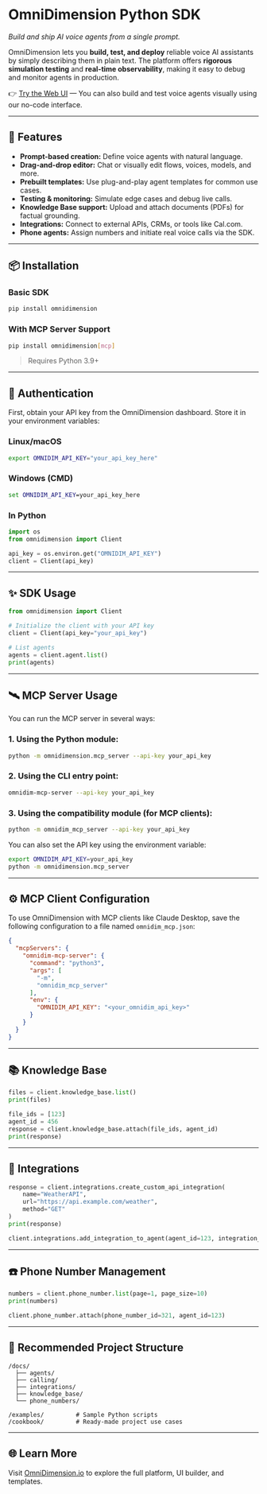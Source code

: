 
# OmniDimension Python SDK

*Build and ship AI voice agents from a single prompt.*

OmniDimension lets you **build, test, and deploy** reliable voice AI assistants by simply describing them in plain text. The platform offers **rigorous simulation testing** and **real-time observability**, making it easy to debug and monitor agents in production.

👉 [Try the Web UI](https://www.omnidim.io/) — You can also build and test voice agents visually using our no-code interface.

---

## 🚀 Features

- **Prompt-based creation:** Define voice agents with natural language.
- **Drag-and-drop editor:** Chat or visually edit flows, voices, models, and more.
- **Prebuilt templates:** Use plug-and-play agent templates for common use cases.
- **Testing & monitoring:** Simulate edge cases and debug live calls.
- **Knowledge Base support:** Upload and attach documents (PDFs) for factual grounding.
- **Integrations:** Connect to external APIs, CRMs, or tools like Cal.com.
- **Phone agents:** Assign numbers and initiate real voice calls via the SDK.

---

## 📦 Installation

### Basic SDK

```bash
pip install omnidimension
````

### With MCP Server Support

```bash
pip install omnidimension[mcp]
```

> Requires Python 3.9+

---

## 🔐 Authentication

First, obtain your API key from the OmniDimension dashboard. Store it in your environment variables:

### Linux/macOS

```bash
export OMNIDIM_API_KEY="your_api_key_here"
```

### Windows (CMD)

```cmd
set OMNIDIM_API_KEY=your_api_key_here
```

### In Python

```python
import os
from omnidimension import Client

api_key = os.environ.get("OMNIDIM_API_KEY")
client = Client(api_key)
```

---

## ✨ SDK Usage

```python
from omnidimension import Client

# Initialize the client with your API key
client = Client(api_key="your_api_key")

# List agents
agents = client.agent.list()
print(agents)
```

---

## 🛰️ MCP Server Usage

You can run the MCP server in several ways:

### 1. Using the Python module:

```bash
python -m omnidimension.mcp_server --api-key your_api_key
```

### 2. Using the CLI entry point:

```bash
omnidim-mcp-server --api-key your_api_key
```

### 3. Using the compatibility module (for MCP clients):

```bash
python -m omnidim_mcp_server --api-key your_api_key
```

You can also set the API key using the environment variable:

```bash
export OMNIDIM_API_KEY=your_api_key
python -m omnidimension.mcp_server
```

---

## ⚙️ MCP Client Configuration

To use OmniDimension with MCP clients like Claude Desktop, save the following configuration to a file named `omnidim_mcp.json`:

```json
{
  "mcpServers": {
    "omnidim-mcp-server": {
      "command": "python3",
      "args": [
        "-m",
        "omnidim_mcp_server"
      ],
      "env": {
        "OMNIDIM_API_KEY": "<your_omnidim_api_key>"
      }
    }
  }
}
```

---

## 📚 Knowledge Base

```python
files = client.knowledge_base.list()
print(files)

file_ids = [123]
agent_id = 456
response = client.knowledge_base.attach(file_ids, agent_id)
print(response)
```

---

## 🔌 Integrations

```python
response = client.integrations.create_custom_api_integration(
    name="WeatherAPI",
    url="https://api.example.com/weather",
    method="GET"
)
print(response)

client.integrations.add_integration_to_agent(agent_id=123, integration_id=789)
```

---

## ☎️ Phone Number Management

```python
numbers = client.phone_number.list(page=1, page_size=10)
print(numbers)

client.phone_number.attach(phone_number_id=321, agent_id=123)
```

---

## 📁 Recommended Project Structure

```
/docs/
  ├── agents/
  ├── calling/
  ├── integrations/
  ├── knowledge_base/
  └── phone_numbers/

/examples/         # Sample Python scripts
/cookbook/         # Ready-made project use cases
```

---


## 🌐 Learn More

Visit [OmniDimension.io](https://www.omnidim.io/) to explore the full platform, UI builder, and templates.

